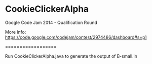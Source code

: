 CookieClickerAlpha
==================

Google Code Jam 2014 - Qualification Round

More info: https://code.google.com/codejam/contest/2974486/dashboard#s=p1

==================

Run CookieClickerAlpha.java to generate the output of B-small.in
